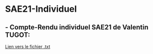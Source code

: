 # SAE21-Individuel

## - Compte-Rendu individuel SAE21 de Valentin TUGOT:

<a href="CRIndividuel-TUGOT-SAE21.txt">Lien vers le fichier .txt</a>
